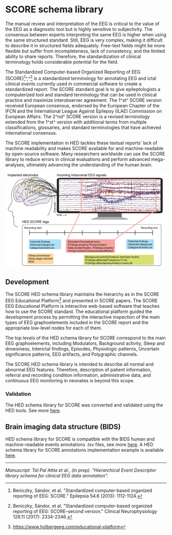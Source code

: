 # SCORE schema library

The manual review and interpretation of the EEG is critical to the value of the EEG as a diagnostic tool but is highly sensitive to subjectivity. The consensus between experts interpreting the same EEG is higher when using the same structured standard. Still, EEG is very complex, making it difficult to describe it in structured fields adequately. Free-text fields might be more flexible but suffer from incompleteness, lack of consistency, and the limited ability to share reports. Therefore, the standardization of clinical terminology holds considerable potential for the field. 

The Standardized Computer-based Organized Reporting of EEG (SCORE)[^1]^,^[^2] is a standardized terminology for annotating EEG and ictal clinical events currently used in commercial software to create a standardized report. The SCORE standard goal is to give epileptologists a computerized tool and standard terminology that can be used in clinical practice and maximize interobserver agreement. The 1^st^ SCORE version received European consensus, endorsed by the European Chapter of the IFCN and the International League Against Epilepsy (ILAE) Commission on European Affairs. The 2^nd^ SCORE version is a revised terminology extended from the 1^st^ version with additional terms from multiple classifications, glossaries, and standard terminologies that have achieved international consensus.

The SCORE implementation in HED tackles these textual reports' lack of machine readability and makes SCORE available for and machine-readable by open-source software. Many researchers worldwide can use the SCORE library to reduce errors in clinical evaluations and perform advanced mega-analyses, ultimately advancing the understanding of the human brain.

![SFN poster](SFNposter_TPA.png)

## Development

The SCORE HED schema library maintains the hierarchy as in the SCORE EEG Educational Platform[^3] and presented in SCORE papers. The SCORE EEG Educational Platform is interactive web-based software that teaches how to use the SCORE standard. The educational platform guided the development process by permitting the interactive inspection of the main types of EEG graphoelements included in the SCORE report and the appropriate low-level nodes for each of them.

The top levels of the HED schema library for SCORE correspond to the main EEG graphoelements, including Modulators, Background activity, Sleep and drowsiness, Interictal findings, Episodes, Physiologic patterns, Uncertain significance patterns, EEG artifacts, and Polygraphic channels.

The SCORE HED schema library is intended to describe all normal and abnormal EEG features. Therefore, description of patient information, referral and recording condition information, administrative data, and continuous EEG monitoring in neonates is beyond this scope.

### Validation
The HED schema library for SCORE was converted and validated using the HED tools. See more [here](https://hedtools.ucsd.edu/hed).

## Brain imaging data structure (BIDS)
HED schema library for SCORE is compatible with the BIDS human and machine-readable events annotations .tsv files, see more [here](https://bids-specification.readthedocs.io/en/stable/99-appendices/03-hed.html#appendix-iii-hierarchical-event-descriptors).
A HED schema library for SCORE annotations implementation example is available [here](https://github.com/tpatpa/bids-examples/tree/master/xeeg_hed_score).

---
*Manuscript: Tal Pal Attia et al., (in prep). "Hierarchical Event Descriptor library schema for clinical EEG data annotation".*

[^1]: Beniczky, Sándor, et al. "Standardized computer‐based organized reporting of EEG: SCORE." Epilepsia 54.6 (2013): 1112-1124.

[^2]: Beniczky, Sándor, et al. "Standardized computer-based organized reporting of EEG: SCORE–second version." Clinical Neurophysiology 128.11 (2017): 2334-2346.

[^3]: https://www.holbergeeg.com/educational-platform